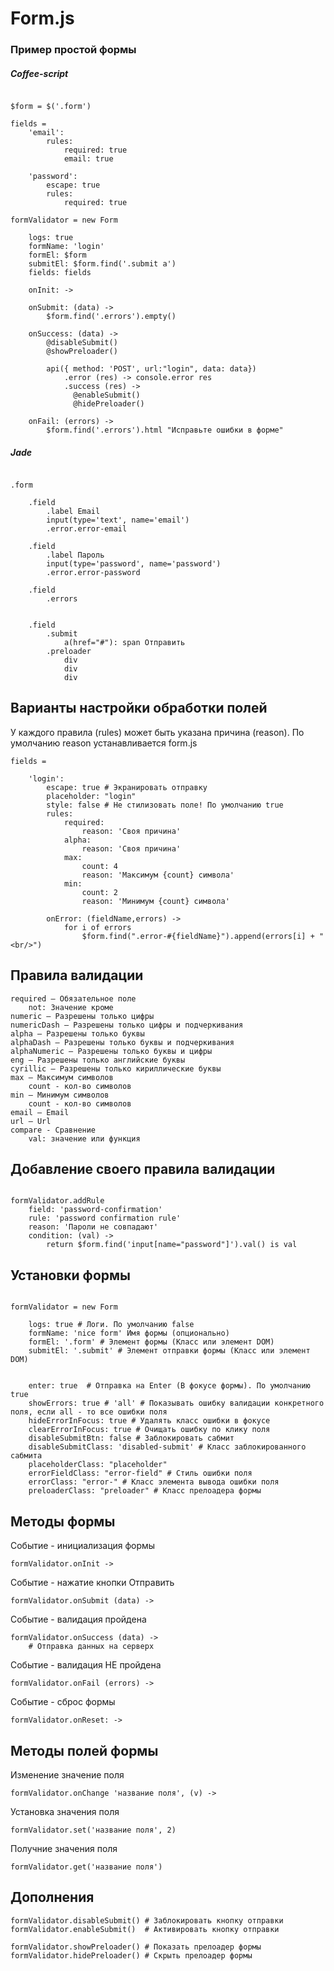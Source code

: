 # Form.js

### Пример простой формы

##### Coffee-script

``` 

$form = $('.form')

fields = 
	'email':
		rules:
			required: true
			email: true

	'password':
		escape: true
		rules:
			required: true

formValidator = new Form

	logs: true
	formName: 'login'
	formEl: $form
	submitEl: $form.find('.submit a')
	fields: fields
	
	onInit: ->
	
	onSubmit: (data) ->
		$form.find('.errors').empty()
		
	onSuccess: (data) ->
		@disableSubmit()
		@showPreloader()

		api({ method: 'POST', url:"login", data: data})
			.error (res) -> console.error res
			.success (res) ->
			  @enableSubmit()
			  @hidePreloader()
	
	onFail: (errors) ->
		$form.find('.errors').html "Исправьте ошибки в форме"

```

##### Jade

```

.form

	.field
		.label Email
		input(type='text', name='email')
		.error.error-email

	.field
		.label Пароль
		input(type='password', name='password')
		.error.error-password

	.field
		.errors


	.field
		.submit
			a(href="#"): span Отправить
		.preloader
			div
			div
			div

```

## Варианты настройки обработки полей

У каждого правила (rules) может быть указана причина (reason).
По умолчанию reason устанавливается form.js

```
fields = 

	'login':
		escape: true # Экранировать отправку
		placeholder: "login"
		style: false # Не стилизовать поле! По умолчанию true
		rules:
			required:
				reason: 'Своя причина'
			alpha:
				reason: 'Своя причина'
			max:
				count: 4
				reason: 'Максимум {count} символа'
			min:
				count: 2
				reason: 'Минимум {count} символа'
				
		onError: (fieldName,errors) ->
			for i of errors
				$form.find(".error-#{fieldName}").append(errors[i] + "<br/>")

```
				
## Правила валидации

```
required — Обязательное поле
	not: Значение кроме
numeric — Разрешены только цифры
numericDash — Разрешены только цифры и подчеркивания
alpha — Разрешены только буквы
alphaDash — Разрешены только буквы и подчеркивания
alphaNumeric — Разрешены только буквы и цифры
eng — Разрешены только английские буквы
cyrillic — Разрешены только кириллические буквы
max — Максимум символов
	count - кол-во символов
min — Минимум символов
	count - кол-во символов
email — Email
url — Url
compare - Сравнение
	val: значение или функция
```
	
	
## Добавление своего правила валидации

```

formValidator.addRule 
	field: 'password-confirmation'
	rule: 'password confirmation rule'
	reason: 'Пароли не совпадают'
	condition: (val) ->
		return $form.find('input[name="password"]').val() is val

```

## Установки формы

```

formValidator = new Form

	logs: true # Логи. По умолчанию false
	formName: 'nice form' Имя формы (опционально)
	formEl: '.form' # Элемент формы (Класс или элемент DOM)
	submitEl: '.submit' # Элемент отправки формы (Класс или элемент DOM)
	
	
	enter: true  # Отправка на Enter (В фокусе формы). По умолчанию true
	showErrors: true # 'all' # Показывать ошибку валидации конкретного поля, если all - то все ошибки поля
	hideErrorInFocus: true # Удалять класс ошибки в фокусе
	clearErrorInFocus: true # Очищать ошибку по клику поля
	disableSubmitBtn: false # Заблокировать сабмит
	disableSubmitClass: 'disabled-submit' # Класс заблокированного сабмита
	placeholderClass: "placeholder"
	errorFieldClass: "error-field" # Стиль ошибки поля
	errorClass: "error-" # Класс элемента вывода ошибки поля
	preloaderClass: "preloader" # Класс прелоадера формы

```
	
## Методы формы

Событие - инициализация формы
```
formValidator.onInit ->
```

Событие - нажатие кнопки Отправить
```
formValidator.onSubmit (data) ->
```

Событие - валидация пройдена 
```
formValidator.onSuccess (data) ->
 	# Отправка данных на серверх 
```

Событие - валидация НЕ пройдена 
```
formValidator.onFail (errors) ->
```

Событие - сброс формы
```
formValidator.onReset: ->
```

## Методы полей формы

Изменение значение поля
```
formValidator.onChange 'название поля', (v) ->
```

Установка значения поля
```
formValidator.set('название поля', 2)
```

Получние значения поля
```
formValidator.get('название поля')
```


## Дополнения

```
formValidator.disableSubmit() # Заблокировать кнопку отправки
formValidator.enableSubmit()  # Активировать кнопку отправки

formValidator.showPreloader() # Показать прелоадер формы
formValidator.hidePreloader() # Скрыть прелоадер формы
```
